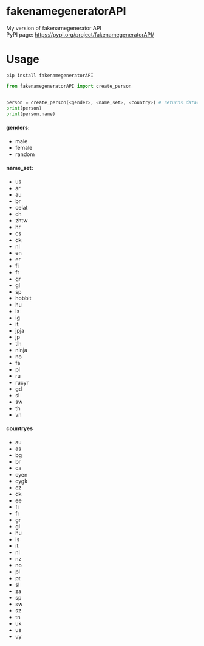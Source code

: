 # fakenamegeneratorAPI
My version of fakenamegenerator API<br>
PyPI page: https://pypi.org/project/fakenamegeneratorAPI/

#   Usage
```
pip install fakenamegeneratorAPI
```

```python
from fakenamegeneratorAPI import create_person


person = create_person(<gender>, <name_set>, <country>) # returns dataclass
print(person)
print(person.name)
```


#### genders:
 - male
 - female
 - random
#### name_set:
 - us
 - ar
 - au
 - br
 - celat
 - ch
 - zhtw
 - hr
 - cs
 - dk
 - nl
 - en
 - er
 - fi
 - fr
 - gr
 - gl
 - sp
 - hobbit
 - hu
 - is
 - ig
 - it
 - jpja
 - jp
 - tlh
 - ninja
 - no
 - fa
 - pl
 - ru
 - rucyr
 - gd
 - sl
 - sw
 - th
 - vn
#### countryes
 - au
 - as
 - bg
 - br
 - ca
 - cyen
 - cygk
 - cz
 - dk
 - ee
 - fi
 - fr
 - gr
 - gl
 - hu
 - is
 - it
 - nl
 - nz
 - no
 - pl
 - pt
 - sl
 - za
 - sp
 - sw
 - sz
 - tn
 - uk
 - us
 - uy
